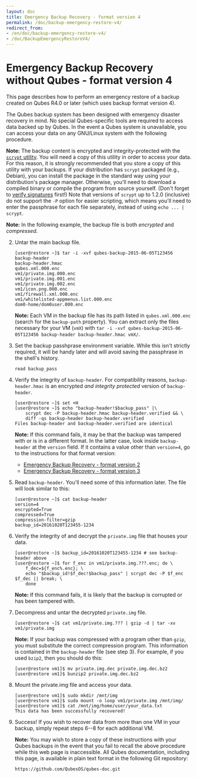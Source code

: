 ```yaml
---
layout: doc
title: Emergency Backup Recovery - format version 4
permalink: /doc/backup-emergency-restore-v4/
redirect_from:
- /en/doc/backup-emergency-restore-v4/
- /doc/BackupEmergencyRestoreV4/
---
```


Emergency Backup Recovery without Qubes - format version 4
==========================================================

This page describes how to perform an emergency restore of a backup created on
Qubes R4.0 or later (which uses backup format version 4).

The Qubes backup system has been designed with emergency disaster recovery in
mind. No special Qubes-specific tools are required to access data backed up by
Qubes. In the event a Qubes system is unavailable, you can access your data on
any GNU/Linux system with the following procedure.

**Note:** The backup content is encrypted and integrity-protected with the
[`scrypt` utility](https://www.tarsnap.com/scrypt.html). You will need a copy
of this utility in order to access your data. For this reason, it is strongly
recommended that you store a copy of this utility with your backups. If your
distribution has `scrypt` packaged (e.g., Debian), you can install the package
in the standard way using your distribution's package manager. Otherwise,
you'll need to download a compiled binary or compile the program from source
yourself. (Don't forget to [verify signatures](/security/verifying-signatures)
first!) Note that versions of `scrypt` up to 1.2.0 (inclusive) do not support
the `-P` option for easier scripting, which means you'll need to enter the
passphrase for each file separately, instead of using `echo ... | scrypt`.

**Note:** In the following example, the backup file is both *encrypted* and
*compressed*.

 2. Untar the main backup file.

        [user@restore ~]$ tar -i -xvf qubes-backup-2015-06-05T123456
        backup-header
        backup-header.hmac
        qubes.xml.000.enc
        vm1/private.img.000.enc
        vm1/private.img.001.enc
        vm1/private.img.002.enc
        vm1/icon.png.000.enc
        vm1/firewall.xml.000.enc
        vm1/whitelisted-appmenus.list.000.enc
        dom0-home/dom0user.000.enc

    **Note:** Each VM in the backup file has its path listed in
    `qubes.xml.000.enc` (search for the `backup-path` property). You can
    extract only the files necessary for your VM (`vmX`) with `tar -i -xvf
    qubes-backup-2015-06-05T123456 backup-header backup-header.hmac vmX/`.

 3. Set the backup passhprase environment variable. While this isn't strictly
    required, it will be handy later and will avoid saving the passphrase in
    the shell's history.

        read backup_pass

 4. Verify the integrity of `backup-header`. For compatibility reasons,
    `backup-header.hmac` is an encrypted *and integrity protected*
    version of `backup-header`.

        [user@restore ~]$ set +H
        [user@restore ~]$ echo "backup-header!$backup_pass" |\
            scrypt dec -P backup-header.hmac backup-header.verified && \
            diff -qs backup-header backup-header.verified
        Files backup-header and backup-header.verified are identical

    **Note:** If this command fails, it may be that the backup was tampered
    with or is in a different format. In the latter case, look inside
    `backup-header` at the `version` field. If it contains a value other than
    `version=4`, go to the instructions for that format version:
    - [Emergency Backup Recovery - format version 2](/doc/backup-emergency-restore-v2/)
    - [Emergency Backup Recovery - format version 3](/doc/backup-emergency-restore-v3/)

 5. Read `backup-header`. You'll need some of this information later. The
    file will look similar to this:

        [user@restore ~]$ cat backup-header
        version=4
        encrypted=True
        compressed=True
        compression-filter=gzip
        backup_id=20161020T123455-1234
  
 6. Verify the integrity of and decrypt the `private.img` file that houses your
    data.

        [user@restore ~]$ backup_id=20161020T123455-1234 # see backup-header above
        [user@restore ~]$ for f_enc in vm1/private.img.???.enc; do \
            f_dec=${f_enc%.enc}; \
            echo "$backup_id!$f_dec!$backup_pass" | scrypt dec -P $f_enc $f_dec || break; \
            done

    **Note:** If this command fails, it is likely that the backup is corrupted
    or has been tampered with.

 7. Decompress and untar the decrypted `private.img` file.

        [user@restore ~]$ cat vm1/private.img.??? | gzip -d | tar -xv
        vm1/private.img

    **Note:** If your backup was compressed with a program other than `gzip`,
    you must substitute the correct compression program. This information is
    contained in the `backup-header` file (see step 3). For example, if you
    used `bzip2`, then you should do this:

        [user@restore vm1]$ mv private.img.dec private.img.dec.bz2
        [user@restore vm1]$ bunzip2 private.img.dec.bz2

 8. Mount the private.img file and access your data.

        [user@restore vm1]$ sudo mkdir /mnt/img
        [user@restore vm1]$ sudo mount -o loop vm1/private.img /mnt/img/
        [user@restore vm1]$ cat /mnt/img/home/user/your_data.txt
        This data has been successfully recovered!

 9. Success! If you wish to recover data from more than one VM in your backup,
    simply repeat steps 6--8 for each additional VM.

    **Note:** You may wish to store a copy of these instructions with your
    Qubes backups in the event that you fail to recall the above procedure
    while this web page is inaccessible. All Qubes documentation, including
    this page, is available in plain text format in the following Git
    repository:

        https://github.com/QubesOS/qubes-doc.git

